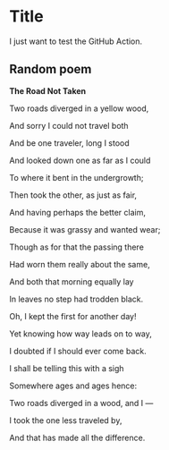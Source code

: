 # Title


I just want to test the GitHub Action.

## Random poem

**The Road Not Taken**

Two roads diverged in a yellow wood,

And sorry I could not travel both

And be one traveler, long I stood

And looked down one as far as I could

To where it bent in the undergrowth;

Then took the other, as just as fair,

And having perhaps the better claim,

Because it was grassy and wanted wear;

Though as for that the passing there

Had worn them really about the same,

And both that morning equally lay

In leaves no step had trodden black.

Oh, I kept the first for another day!

Yet knowing how way leads on to way,

I doubted if I should ever come back.

I shall be telling this with a sigh

Somewhere ages and ages hence:

Two roads diverged in a wood, and I —

I took the one less traveled by,

And that has made all the difference.
